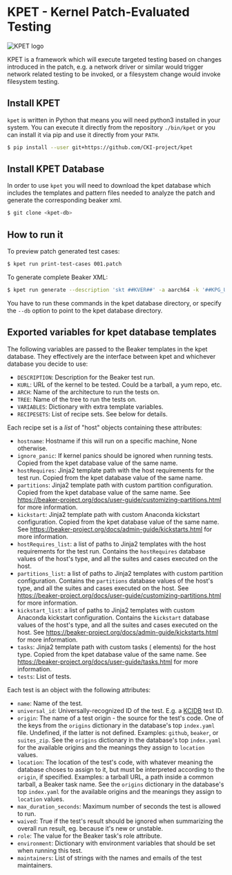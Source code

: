 KPET - Kernel Patch-Evaluated Testing
=====================================
![KPET logo](logo.png)

KPET is a framework which will execute targeted testing based on changes introduced
in the patch, e.g. a network driver or similar would trigger network related testing
to be invoked, or a filesystem change would invoke filesystem testing.  

Install KPET
-------------
`kpet` is written in Python that means you will need python3 installed in your
system. You can execute it directly from the repository `./bin/kpet` or you can
install it via pip and use it directly from your `PATH`.

```bash
$ pip install --user git+https://github.com/CKI-project/kpet
```

Install KPET Database
-------------
In order to use `kpet` you will need to download the kpet database which includes the
templates and pattern files needed to analyze the patch and generate the corresponding
beaker xml.

```bash
$ git clone <kpet-db>
```

How to run it
-------------
To preview patch generated test cases:
```bash
$ kpet run print-test-cases 001.patch
```

To generate complete Beaker XML:
```bash
$ kpet run generate --description 'skt ##KVER##' -a aarch64 -k '##KPG_URL##' -t upstream 001.patch
```

You have to run these commands in the kpet database directory, or specify
the `--db` option to point to the kpet database directory.

Exported variables for kpet database templates
----------------------------------------------
The following variables are passed to the Beaker templates in the kpet
database. They effectively are the interface between kpet and
whichever database you decide to use:

* `DESCRIPTION`: Description for the Beaker test run.
* `KURL`: URL of the kernel to be tested. Could be a tarball, a yum repo, etc.
* `ARCH`: Name of the architecture to run the tests on.
* `TREE`: Name of the tree to run the tests on.
* `VARIABLES`: Dictionary with extra template variables.
* `RECIPESETS`: List of recipe sets. See below for details.

Each recipe set is a *list* of "host" objects containing these attributes:

* `hostname`: Hostname if this will run on a specific machine, None otherwise.
* `ignore_panic`: If kernel panics should be ignored when running
  tests. Copied from the kpet database value of the same name.
* `hostRequires`: Jinja2 template path with the host requirements for
  the test run. Copied from the kpet database value of the same name.
* `partitions`: Jinja2 template path with custom partition
  configuration. Copied from the kpet database value of the same name. See
  https://beaker-project.org/docs/user-guide/customizing-partitions.html
  for more information.
* `kickstart`: Jinja2 template path with custom Anaconda kickstart
  configuration. Copied from the kpet database value of the same name. See
  https://beaker-project.org/docs/admin-guide/kickstarts.html for more
  information.
* `hostRequires_list`: a list of paths to Jinja2 templates with the host
  requirements for the test run. Contains the `hostRequires` database values
  of the host's type, and all the suites and cases executed on the host.
* `partitions_list`: a list of paths to Jinja2 templates with custom partition
  configuration. Contains the `partitions` database values of the host's type,
  and all the suites and cases executed on the host. See
  https://beaker-project.org/docs/user-guide/customizing-partitions.html for
  more information.
* `kickstart_list`: a list of paths to Jinja2 templates with custom Anaconda
  kickstart configuration. Contains the `kickstart` database values of the
  host's type, and all the suites and cases executed on the host. See
  https://beaker-project.org/docs/admin-guide/kickstarts.html for more
  information.
* `tasks`: Jinja2 template path with custom tasks (<task> elements)
  for the host type. Copied from the kpet database value of the same
  name. See https://beaker-project.org/docs/user-guide/tasks.html for
  more information.
* `tests`: List of tests.

Each test is an object with the following attributes:

* `name`: Name of the test.
* `universal_id`: Universally-recognized ID of the test.
  E.g. a [KCIDB](https://github.com/kernelci/kcidb/) test ID.
* `origin`: The name of a test origin - the source for the test's code.
  One of the keys from the `origins` dictionary in the database's top
  `index.yaml` file. Undefined, if the latter is not defined. Examples:
  `github`, `beaker`, or `suites_zip`. See the `origins` dictionary in the
  database's top `index.yaml` for the available origins and the meanings they
  assign to `location` values.
* `location`: The location of the test's code, with whatever meaning the
  database choses to assign to it, but must be interpreted according to the
  `origin`, if specified. Examples: a tarball URL, a path inside a common
  tarball, a Beaker task name. See the `origins` dictionary in the database's
  top `index.yaml` for the available origins and the meanings they assign to
  `location` values.
* `max_duration_seconds`: Maximum number of seconds the test is allowed to
  run.
* `waived`: True if the test's result should be ignored when summarizing the
  overall run result, eg. because it's new or unstable.
* `role`: The value for the Beaker task's role attribute.
* `environment`: Dictionary with environment variables that should be
  set when running this test.
* `maintainers`: List of strings with the names and emails of the test
  maintainers.

